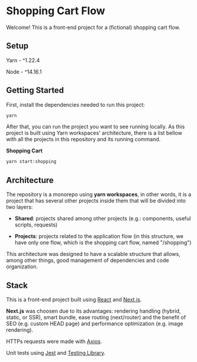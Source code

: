 # Shopping Cart Flow

Welcome!
This is a front-end project for a (fictional) shopping cart flow.

## Setup

Yarn - ^1.22.4

Node - ^14.16.1

## Getting Started

First, install the dependencies needed to run this project:

```bash
yarn
```

After that, you can run the project you want to see running locally.
As this project is built using Yarn workspaces' architecture, there is a list bellow with all the projects in this repository and its running command.

**Shopping Cart**

```bash
yarn start:shopping
```

## Architecture

The repository is a monorepo using **yarn workspaces**, in other words, it is a project that has several other projects inside them that will be divided into two layers:

- **Shared**: projects shared among other projects (e.g.: components, useful scripts, requests)

- **Projects**: projects related to the application flow (in this structure, we have only one flow, which is the shopping cart flow, named "/shopping")

This architecture was designed to have a scalable structure that allows, among other things, good management of dependencies and code organization.

## Stack

This is a front-end project built using [React](https://pt-br.reactjs.org/) and [Next.js](https://nextjs.org/).

**Next.js** was choosen due to its advantages: rendering handling (hybrid, static, or SSR), smart bundle, ease routing (next/router) and the benefit of SEO (e.g. custom HEAD page) and performance optimization (e.g. image rendering).

HTTPs requests were made with [Axios](https://axios-http.com/ptbr/).

Unit tests using [Jest](https://jestjs.io/pt-BR/) and [Testing Library](https://testing-library.com/).
